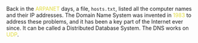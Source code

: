Back in the <span style="color:#e1db3d">ARPANET</span> days, a file, `hosts.txt`, listed all the computer names and their IP addresses. The Domain Name System was invented in <span style="color:#e1db3d">1983</span> to address these problems, and it has been a key part of the Internet ever since. It can be called a Distributed Database System.
The DNS works on <span style="color:#e1db3d">UDP</span>.
